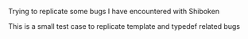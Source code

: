 Trying to replicate some bugs I have encountered with Shiboken

This is a small test case to replicate template and typedef related bugs